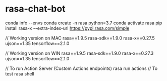 # rasa-chat-bot

conda info --envs conda create -n rasa python=3.7 conda activate rasa
pip install rasa-x --extra-index-url https://pypi.rasa.com/simple

// Working version on MAC
rasa==1.9.5
rasa-sdk==1.9.0
rasa-x==0.27.5
ujson==1.35
tensorflow==2.1.0

// Working version on WIN
rasa==1.9.5
rasa-sdk==1.9.0
rasa-x==0.27.3
ujson==1.35
tensorflow==2.1.0

// To run Action Server (Custom Actions endpoints)
rasa run actions
// To test
rasa shell
